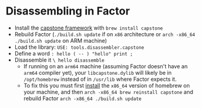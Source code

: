 # Disassembling in Factor

- Install the [capstone framework](https://formulae.brew.sh/formula/capstone) with `brew install capstone`
- Rebuild Factor (`./build.sh update` if on `x86` architecture or `arch -x86_64 ./build.sh update` on ARM machine)
- Load the library: `USE: tools.disassembler.capstone`
- Define a word `: hello ( -- ) "hello" print ;`
- Disassemble it `\ hello disassemble`
  - If running on an `arm64` machine (assuming Factor doesn't have an `arm64` compiler yet), your `libcapstone.dylib` will likely be in `/opt/homebrew` instead of in `/usr/lib` where Factor expects it.
  - To fix this you must first [install](https://gist.github.com/progrium/b286cd8c82ce0825b2eb3b0b3a0720a0) the `x86_64` version of homebrew on your machine, and then `arch -x86_64 brew reinstall capstone` and rebuild Factor `arch -x86_64 ./build.sh update`
